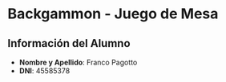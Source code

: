 # Backgammon - Juego de Mesa

## Información del Alumno
- **Nombre y Apellido**: Franco Pagotto
- **DNI**: 45585378